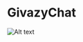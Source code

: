 # GivazyChat
![Alt text](https://media.discordapp.net/attachments/1074408600669257743/1075470694911062017/20230215_183612.png?width=764&height=179 "The GivazyChat App")
